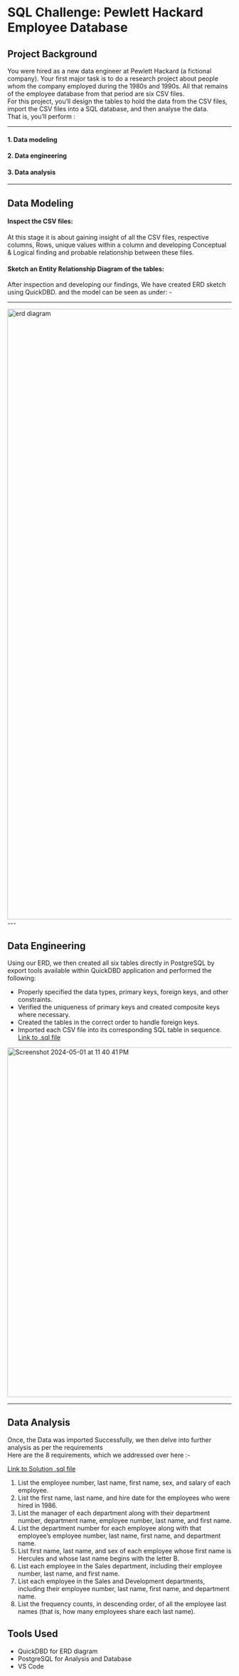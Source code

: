 # SQL Challenge: Pewlett Hackard Employee Database

## Project Background ##

You were hired as a new data engineer at Pewlett Hackard (a fictional company). Your first major task is to do a research project about people whom the company employed during the 1980s and 1990s. 
All that remains of the employee database from that period are six CSV files.
<br>For this project, you’ll design the tables to hold the data from the CSV files, import the CSV files into a SQL database, and then analyse the data. 
<br>That is, you’ll perform : 

---
#### 1.	Data modeling 
#### 2.	Data engineering  
#### 3.	Data analysis

---
## Data Modeling

#### Inspect the CSV files: 
At this stage it is about gaining insight of all the CSV files, respective columns, Rows, unique values within a column and developing Conceptual & Logical finding and probable relationship between these files.

#### Sketch an Entity Relationship Diagram of the tables: <br> 
After inspection and developing our findings, We have created ERD sketch using QuickDBD. 
and the model can be seen as under: -

---
<img width="1370" alt="erd diagram" src="https://github.com/AVI-1213/sql_challenge/assets/156638175/5bb83b8b-af3b-40da-bdac-c9ed887fff6d">
---

## Data Engineering ##

Using our ERD, we then created all six tables directly in PostgreSQL by export tools available within QuickDBD application and performed the following:
   - Properly specified the data types, primary keys, foreign keys, and other constraints.
   - Verified the uniqueness of primary keys and created composite keys where necessary.
   - Created the tables in the correct order to handle foreign keys.
   - Imported each CSV file into its corresponding SQL table in sequence.
<br>[Link to .sql file](EmployeeSQL/emp_create_table.sql)

<img width="785" alt="Screenshot 2024-05-01 at 11 40 41 PM" src="https://github.com/AVI-1213/sql_challenge/assets/156638175/537bcd92-7735-43a9-add3-5da12756098c">

---

## Data Analysis

Once, the Data was imported Successfully, we then delve into further analysis as per the requirements <br>
Here are the 8 requirements, which we addressed over here :- <br>

[Link to Solution .sql file](EmployeeSQL/Analysis.sql)

1.	List the employee number, last name, first name, sex, and salary of each employee.
2.	List the first name, last name, and hire date for the employees who were hired in 1986.
3.	List the manager of each department along with their department number, department name, employee number, last name, and first name.
4.	List the department number for each employee along with that employee’s employee number, last name, first name, and department name.
5.	List first name, last name, and sex of each employee whose first name is Hercules and whose last name begins with the letter B.
6.	List each employee in the Sales department, including their employee number, last name, and first name.
7.	List each employee in the Sales and Development departments, including their employee number, last name, first name, and department name.
8.	List the frequency counts, in descending order, of all the employee last names (that is, how many employees share each last name).

## Tools Used
  - QuickDBD for ERD diagram
  - PostgreSQL for Analysis and Database
  - VS Code 




